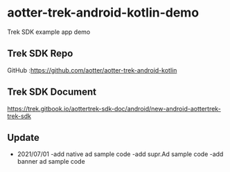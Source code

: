 # aotter-trek-android-kotlin-demo
Trek SDK example app demo

## Trek SDK Repo
 GitHub :https://github.com/aotter/aotter-trek-android-kotlin

## Trek SDK Document
https://trek.gitbook.io/aottertrek-sdk-doc/android/new-android-aottertrek-trek-sdk

## Update
- 2021/07/01 
    -add native ad sample code 
    -add supr.Ad  sample code 
    -add banner ad sample code 

